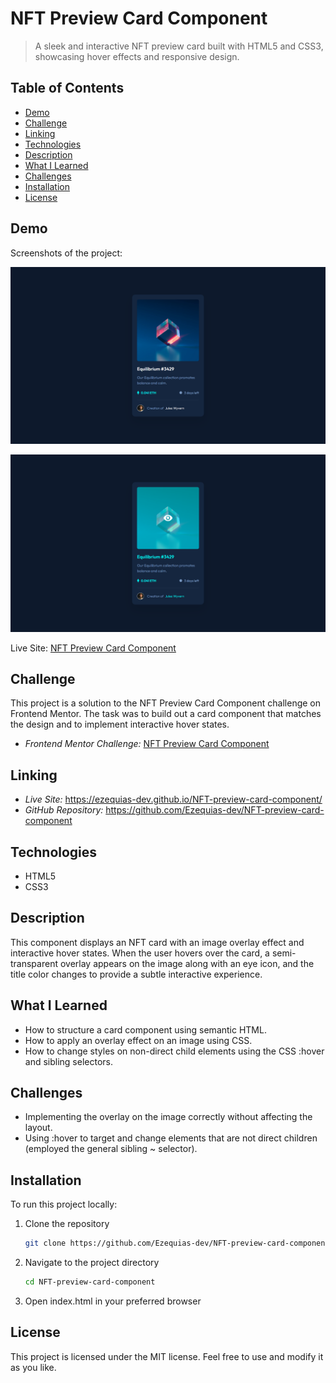 # NFT Preview Card Component

> A sleek and interactive NFT preview card built with HTML5 and CSS3, showcasing hover effects and responsive design.

## Table of Contents
- [Demo](#demo)
- [Challenge](#challenge)
- [Linking](#linking)
- [Technologies](#technologies)
- [Description](#description)
- [What I Learned](#what-i-learned)
- [Challenges](#challenges)
- [Installation](#installation)
- [License](#license)

## Demo

Screenshots of the project:

![Desktop Preview](/screenshots/screenshot1.png)

![Mobile Preview](/screenshots/screenshot2.png)

Live Site: [NFT Preview Card Component](https://ezequias-dev.github.io/NFT-preview-card-component/)

## Challenge
This project is a solution to the NFT Preview Card Component challenge on Frontend Mentor. The task was to build out a card component that matches the design and to implement interactive hover states.

- *Frontend Mentor Challenge:* [NFT Preview Card Component](https://www.frontendmentor.io/challenges/nft-preview-card-component-SbdUL_w0U)

## Linking
- *Live Site:* https://ezequias-dev.github.io/NFT-preview-card-component/
- *GitHub Repository:* https://github.com/Ezequias-dev/NFT-preview-card-component

## Technologies
- HTML5
- CSS3

## Description
This component displays an NFT card with an image overlay effect and interactive hover states. When the user hovers over the card, a semi-transparent overlay appears on the image along with an eye icon, and the title color changes to provide a subtle interactive experience.

## What I Learned
- How to structure a card component using semantic HTML.
- How to apply an overlay effect on an image using CSS.
- How to change styles on non-direct child elements using the CSS :hover and sibling selectors.

## Challenges
- Implementing the overlay on the image correctly without affecting the layout.
- Using :hover to target and change elements that are not direct children (employed the general sibling ~ selector).

## Installation
To run this project locally:

1. Clone the repository  
   ```bash
   git clone https://github.com/Ezequias-dev/NFT-preview-card-component.git 

2. Navigate to the project directory
   ```bash
   cd NFT-preview-card-component

3. Open index.html in your preferred browser

## License
This project is licensed under the MIT license. Feel free to use and modify it as you like.